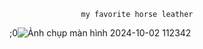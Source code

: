                     my favorite horse leather
;0![Ảnh chụp màn hình 2024-10-02 112342](https://github.com/user-attachments/assets/a262dd8b-8838-45d4-908e-fceaf52a529b)

